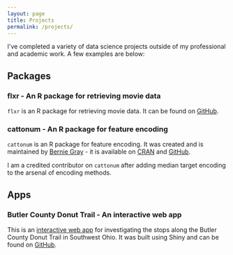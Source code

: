 ```yaml
---
layout: page
title: Projects
permalink: /projects/
---
```

I've completed a variety of data science projects outside of my professional and academic work. A few examples are below:

## Packages

### flxr - An R package for retrieving movie data

`flxr` is an R package for retrieving movie data. It can be found on <a href="http://www.github.com/markroepke/flxr" target="_blank" class="class2">GitHub</a>.

### cattonum - An R package for feature encoding

`cattonum` is an R package for feature encoding. It was created and is maintained by <a href="https://bfgray3.github.io/" target="_blank" class="class2">Bernie Gray</a> - it is available on <a href="https://cran.r-project.org/web/packages/cattonum/index.html" target="_blank" class="class2">CRAN</a> and <a href="http://www.github.com/bfgray3/cattonum" target="_blank" class="class2">GitHub</a>.

I am a credited contributor on `cattonum` after adding median target encoding to the arsenal of encoding methods.

## Apps

### Butler County Donut Trail - An interactive web app

This is an <a href="https://markroepke.shinyapps.io/butler_county_donut_trail/" target="_blank" class="class2">interactive web app</a> for investigating the stops along the Butler County Donut Trail in Southwest Ohio. It was built using Shiny and can be found on <a href="http://www.github.com/markroepke/donut_trail_app" target="_blank" class="class2">GitHub</a>.
